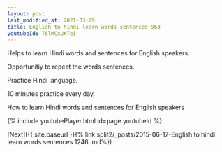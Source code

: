 ```yaml
---
layout: post
last_modified_at: 2021-03-29
title: English to hindi learn words sentences 963 
youtubeId: T6lMCxUKTeI
---
```

 
 
Helps to learn Hindi words and sentences for English speakers.

Opportunitiy to repeat the words sentences. 

Practice Hindi language. 
 
10 minutes practice every day. 
 
How to learn Hindi words and sentences for English speakers 
 
{% include youtubePlayer.html id=page.youtubeId %}
 
 
[Next]({{ site.baseurl }}{% link  split2/_posts/2015-06-17-English to hindi learn words sentences 1246 .md%})
 
